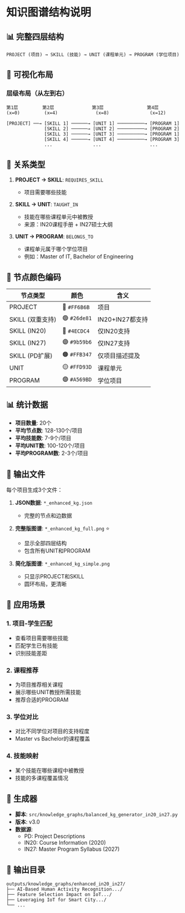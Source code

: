 # 知识图谱结构说明

## 📊 完整四层结构

```
PROJECT (项目) → SKILL (技能) → UNIT (课程单元) → PROGRAM (学位项目)
```

## 🎨 可视化布局

### 层级布局（从左到右）

```
第1层         第2层              第3层                第4层
(x=0)         (x=4)              (x=8)               (x=12)

[PROJECT] ──→ [SKILL 1] ──────→ [UNIT 1] ──────────→ [PROGRAM 1]
              [SKILL 2] ──────→ [UNIT 2] ──────────→ [PROGRAM 2]
              [SKILL 3] ──────→ [UNIT 3] ──────────→ [PROGRAM 1]
              [SKILL 4] ──────→ [UNIT 4] ──────────→ [PROGRAM 3]
              ...               ...                  ...
```

## 🔗 关系类型

1. **PROJECT → SKILL**: `REQUIRES_SKILL`
   - 项目需要哪些技能

2. **SKILL → UNIT**: `TAUGHT_IN`
   - 技能在哪些课程单元中被教授
   - 来源：IN20课程手册 + IN27硕士大纲

3. **UNIT → PROGRAM**: `BELONGS_TO`
   - 课程单元属于哪个学位项目
   - 例如：Master of IT, Bachelor of Engineering

## 🎨 节点颜色编码

| 节点类型 | 颜色 | 含义 |
|---------|------|------|
| PROJECT | 🔴 `#FF6B6B` | 项目 |
| SKILL (双重支持) | 🟢 `#26de81` | IN20+IN27都支持 |
| SKILL (IN20) | 🔵 `#4ECDC4` | 仅IN20支持 |
| SKILL (IN27) | 🟣 `#9b59b6` | 仅IN27支持 |
| SKILL (PD扩展) | 🟠 `#FFB347` | 仅项目描述提及 |
| UNIT | 🟡 `#FFD93D` | 课程单元 |
| PROGRAM | 🟣 `#A569BD` | 学位项目 |

## 📊 统计数据

- **项目数量**: 20个
- **平均节点数**: 128-130个/项目
- **平均技能数**: 7-9个/项目
- **平均UNIT数**: 100-120个/项目
- **平均PROGRAM数**: 2-3个/项目

## 📁 输出文件

每个项目生成3个文件：

1. **JSON数据**: `*_enhanced_kg.json`
   - 完整的节点和边数据

2. **完整版图谱**: `*_enhanced_kg_full.png` ⭐
   - 显示全部四层结构
   - 包含所有UNIT和PROGRAM

3. **简化版图谱**: `*_enhanced_kg_simple.png`
   - 只显示PROJECT和SKILL
   - 圆环布局，更清晰

## 🎯 应用场景

### 1. 项目-学生匹配
- 查看项目需要哪些技能
- 匹配学生已有技能
- 识别技能差距

### 2. 课程推荐
- 为项目推荐相关课程
- 展示哪些UNIT教授所需技能
- 推荐合适的PROGRAM

### 3. 学位对比
- 对比不同学位对项目的支持程度
- Master vs Bachelor的课程覆盖

### 4. 技能映射
- 某个技能在哪些课程中被教授
- 技能的多课程覆盖情况

## 🔧 生成器

- **脚本**: `src/knowledge_graphs/balanced_kg_generator_in20_in27.py`
- **版本**: v3.0
- **数据源**: 
  - PD: Project Descriptions
  - IN20: Course Information (2020)
  - IN27: Master Program Syllabus (2027)

## 📍 输出目录

```
outputs/knowledge_graphs/enhanced_in20_in27/
├── AI-Based Human Activity Recognition.../
├── Feature Selection Impact on IoT.../
├── Leveraging IoT for Smart City.../
└── ...
```
